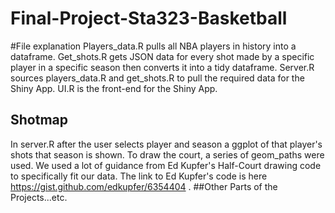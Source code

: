 # Final-Project-Sta323-Basketball
#File explanation
Players_data.R pulls all NBA players in history into a dataframe. 
Get_shots.R gets JSON data for every shot made by a specific player in a specific season then converts it into a tidy dataframe.
Server.R sources players_data.R and get_shots.R to pull the required data for the Shiny App.
UI.R is the front-end for the Shiny App.


## Shotmap
In server.R after the user selects player and season a ggplot of that player's shots that season is shown. To draw the court, a series of geom_paths were used. We used a lot of guidance from Ed Kupfer's Half-Court drawing code to specifically fit our data.
The link to Ed Kupfer's code is here https://gist.github.com/edkupfer/6354404 .
##Other Parts of the Projects...etc.
